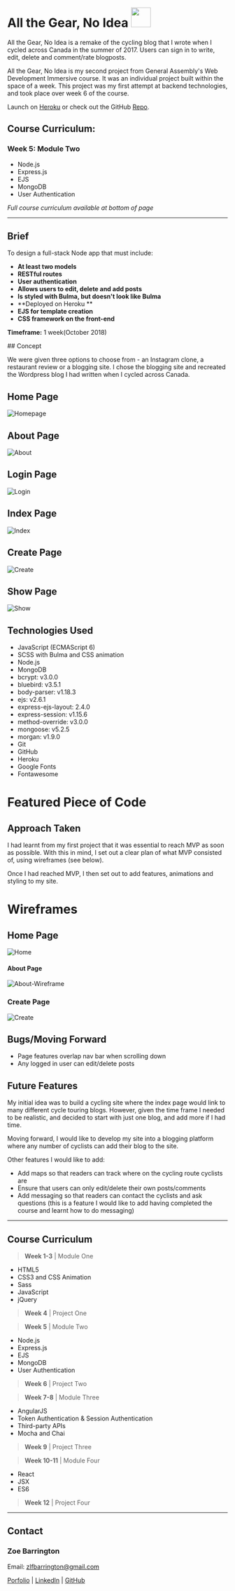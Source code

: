 # **All the Gear, No Idea** <img src="public/images/mapleleaf.png" style="width: 45px;"/>

All the Gear, No Idea is a remake of the cycling blog that I wrote when I cycled across Canada in the summer of 2017. Users can sign in to write, edit, delete and comment/rate blogposts.

All the Gear, No Idea is my second project from General Assembly's Web Development Immersive course. It was an individual project built within the space of a week. This project was my first attempt at backend technologies, and took place over week 6 of the course.

Launch on [Heroku](https://cross-canada-cycle-app.herokuapp.com/) or check out the GitHub
[Repo](https://github.com/zoebarrington/wdi-project-two).

## Course Curriculum:
### Week 5: Module Two   
* Node.js
* Express.js
* EJS  
* MongoDB
* User Authentication

*Full course curriculum available at bottom of page*

***

## Brief
To design a full-stack Node app that must include:

* **At least two models**
* **RESTful routes**
* **User authentication**
* **Allows users to edit, delete and add posts**
* **Is styled with Bulma, but doesn't look like Bulma**
* **Deployed on Heroku  **
* **EJS for template creation**
* **CSS framework on the front-end**

**Timeframe:** 1 week(October 2018)

## Concept

We were given three options to choose from - an Instagram clone, a restaurant review or a blogging site. I chose the blogging site and recreated the Wordpress blog I had written when I cycled across Canada.

## Home Page
![Homepage](screenshots/home-page.png)

## About Page  
![About](screenshots/about-page.png)

## Login Page  
![Login](screenshots/canada-login.gif)

## Index Page  
![Index](screenshots/index.png)

## Create Page   
![Create](screenshots/create.png)

## Show Page  
![Show](screenshots/show-page.png)


## Technologies Used
- JavaScript (ECMAScript 6)
- SCSS with Bulma and CSS animation
- Node.js
- MongoDB
- bcrypt: v3.0.0
- bluebird: v3.5.1
- body-parser: v1.18.3
- ejs: v2.6.1
- express-ejs-layout: 2.4.0
- express-session: v1.15.6
- method-override: v3.0.0
- mongoose: v5.2.5
- morgan: v1.9.0
- Git
- GitHub
- Heroku
- Google Fonts  
- Fontawesome


# Featured Piece of Code



## Approach Taken

I had learnt from my first project that it was essential to reach MVP as soon as possible. With this in mind, I set out a clear plan of what MVP consisted of, using wireframes (see below).

Once I had reached MVP, I then set out to add features, animations and styling to my site.

# **Wireframes**

## Home Page  
![Home](screenshots/home-wireframe.png)

#### About Page   
![About-Wireframe](screenshots/about-wireframe.png)

### Create Page  
![Create](screenshots/create-wireframe.png)

## Bugs/Moving Forward  
* Page features overlap nav bar when scrolling down
* Any logged in user can edit/delete posts

## Future Features

My initial idea was to build a cycling site where the index page would link to many different cycle touring blogs. However, given the time frame I needed to be realistic, and decided to start with just one blog, and add more if I had time.

Moving forward, I would like to develop my site into a blogging platform where any number of cyclists can add their blog to the site.

Other features I would like to add:
* Add maps so that readers can track where on the cycling route cyclists are
* Ensure that users can only edit/delete their own posts/comments
* Add messaging so that readers can contact the cyclists and ask questions (this is a feature I would like to add having completed the course and learnt how to do messaging)

***

## Course Curriculum

> **Week 1-3** | Module One  
* HTML5
* CSS3 and CSS Animation
* Sass
* JavaScript
* jQuery

> **Week 4** | Project One

> **Week 5** | Module Two  
* Node.js
* Express.js
* EJS
* MongoDB
* User Authentication  

> **Week 6** | Project Two

> **Week 7-8** | Module Three
* AngularJS
* Token Authentication & Session Authentication
* Third-party APIs
* Mocha and Chai

> **Week 9** | Project Three

> **Week 10-11** | Module Four
* React
* JSX
* ES6

>**Week 12** | Project Four

***
## Contact
### Zoe Barrington  
Email: zlfbarrington@gmail.com

[Porfolio](zoebarrington.com) | [LinkedIn](https://www.linkedin.com/notifications/) | [GitHub](https://github.com/zoebarrington)
